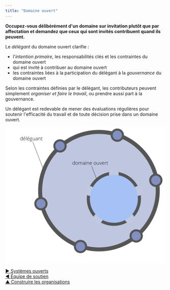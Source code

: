 ```yaml
---
title: "Domaine ouvert"
---
```



**Occupez-vous délibérément d'un domaine sur invitation plutôt que par affectation et demandez que ceux qui sont invités contribuent quand ils peuvent.**

Le <dfn data-info="Délégant: Un individu ou groupe délégant un domaine à d&apos;autres groupes ou individus.">délégant</dfn> du domaine ouvert clarifie :

- l'<dfn data-info="Moteur principal: L&apos;intention primaire d&apos;un domaine est l&apos;intention principale à laquelle les personnes qui s&apos;occupent de ce domaine répondent.">intention primaire</dfn>, les responsabilités clés et les contraintes du domaine ouvert
- qui est invité à contribuer au domaine ouvert
- les contraintes liées à la participation du délégant à la <dfn data-info="Gouvernance: L&apos;acte de fixer des objectifs et de prendre et de modifier des décisions qui guident les gens pour les accomplir.">gouvernance</dfn> du domaine ouvert

Selon les contraintes définies par le délégant, les contributeurs peuvent simplement <dfn data-info="Opérations: Faire le travail et organiser les activités quotidiennes selon les contraintes définies par la gouvernance.">organiser et faire le travail</dfn>, ou prendre aussi part à la gouvernance.

Un délégant est redevable de mener des évaluations régulières pour soutenir l'efficacité du travail et de toute décision prise dans un domaine ouvert.

![Domaine ouvert](img/structural-patterns/open-domain.png)

[&#9654; Systèmes ouverts](open-systems.html)<br/>[&#9664; Équipe de soutien](helping-team.html)<br/>[&#9650; Construire les organisations](building-organizations.html)

